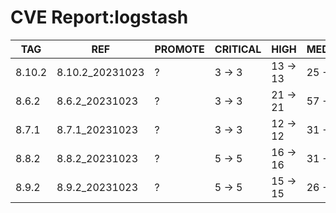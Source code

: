 # CVE Report:logstash
|  TAG   |       REF       | PROMOTE | CRITICAL |   HIGH   |  MEDIUM  |   LOW    | UNKNOWN |
|--------|-----------------|---------|----------|----------|----------|----------|---------|
| 8.10.2 | 8.10.2_20231023 | ?       | 3 -> 3   | 13 -> 13 | 25 -> 25 | 23 -> 23 | 0 -> 0  |
| 8.6.2  | 8.6.2_20231023  | ?       | 3 -> 3   | 21 -> 21 | 57 -> 57 | 51 -> 51 | 0 -> 0  |
| 8.7.1  | 8.7.1_20231023  | ?       | 3 -> 3   | 12 -> 12 | 31 -> 31 | 43 -> 43 | 0 -> 0  |
| 8.8.2  | 8.8.2_20231023  | ?       | 5 -> 5   | 16 -> 16 | 31 -> 31 | 27 -> 27 | 0 -> 0  |
| 8.9.2  | 8.9.2_20231023  | ?       | 5 -> 5   | 15 -> 15 | 26 -> 26 | 23 -> 23 | 0 -> 0  |
